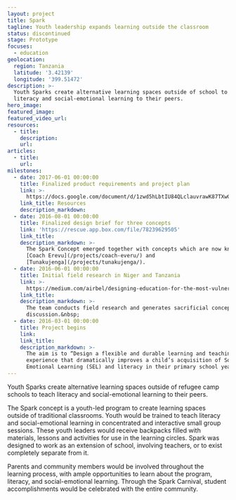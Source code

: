 ```yaml
---
layout: project
title: Spark
tagline: Youth leadership expands learning outside the classroom
status: discontinued
stage: Prototype
focuses:
  - education
geolocation:
  region: Tanzania
  latitude: '3.42139'
  longitude: '399.51472'
description: >-
  Youth Sparks create alternative learning spaces outside of school to teach
  literacy and social-emotional learning to their peers.
hero_image:
featured_image:
featured_video_url:
resources:
  - title:
    description:
    url:
articles:
  - title:
    url:
milestones:
  - date: 2017-06-01 00:00:00
    title: Finalized product requirements and project plan
    link: >-
      https://docs.google.com/document/d/1zwd5hLbtIU84QLclauvrawK87TXwGmPMPb08wPCS0s4/edit
    link_title: Resources
    description_markdown:
  - date: 2016-08-01 00:00:00
    title: Finalized design brief for three concepts
    link: 'https://rescue.app.box.com/file/78239629505'
    link_title:
    description_markdown: >-
      The Spark Concept emerged together with concepts which are now known as
      [Coach Erevu](/projects/coach-everu/) and
      [Tunakujenga](/projects/tunakujenga/).
  - date: 2016-06-01 00:00:00
    title: Initial field research in Niger and Tanzania
    link: >-
      https://medium.com/airbel/designing-education-for-the-most-vulnerable-people-8d2eb753edcd
    link_title:
    description_markdown: >-
      The team conducts field research and generates sacrificial concepts for
      discussion.&nbsp;
  - date: 2016-03-01 00:00:00
    title: Project begins
    link:
    link_title:
    description_markdown: >-
      The aim is to “Design a flexible and durable learning and teaching
      experience that dramatically improves a child’s acquisition of Social and
      Emotional Learning (SEL) and literacy in their primary school years”
---
```


Youth Sparks create alternative learning spaces outside of refugee camp schools to teach literacy and social-emotional learning to their peers.

The Spark concept is a youth-led program to create learning spaces outside of traditional classrooms. Youth would be trained to teach literacy and social-emotional learning in concentrated and interactive small group sessions. These youth leaders would receive backpacks filled with materials, lessons and activities for use in the learning circles. Spark was designed to work as an extension of school, involving teachers, or to exist completely separate from it.

Parents and community members would be involved throughout the learning process, with ample opportunities to learn about the program, literacy, and social-emotional learning. Through the Spark Carnival, student accomplishments would be celebrated with the entire community.